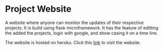 # Project Website

A website where anyone can monitor the updates of their respective projects. It is build using flask microframework. It has the feature of editting the added the projects, login with google, and show casing it on a time line.


The website is hosted on heroku. Click this [link](https://www.pro-case.herokuapp.com) to visit the website.

